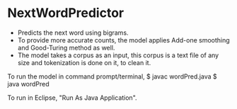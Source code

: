 # NextWordPredictor
- Predicts the next word using bigrams.
- To provide more accurate counts, the model applies Add-one smoothing and Good-Turing method as well.
- The model takes a corpus as an input, this corpus is a text file of any size and tokenization is done on it, to clean it.

To run the model in command prompt/terminal, 
    $ javac wordPred.java
    $ java wordPred <Corpus Name.txt>

To run in Eclipse, "Run As Java Application".

